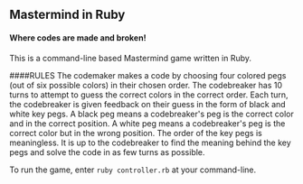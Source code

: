 ## Mastermind in Ruby
#### Where codes are made and broken!

This is a command-line based Mastermind game written in Ruby.

####RULES
The codemaker makes a code by choosing four colored pegs (out of 
six possible colors) in their chosen order. The codebreaker has 10
turns to attempt to guess the correct colors in the correct order.
Each turn, the codebreaker is given feedback on their guess in the
form of black and white key pegs. A black peg means a codebreaker's
peg is the correct color and in the correct position. A white peg
means a codebreaker's peg is the correct color but in the wrong
position. The order of the key pegs is meaningless. It is up to the
codebreaker to find the meaning behind the key pegs and solve the
code in as few turns as possible.

To run the game, enter `ruby controller.rb` at your command-line.